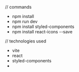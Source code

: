 // commands
- npm install 
- npm run dev
- npm install styled-components
- npm install react-icons --save


// technologies used
- vite
- react
- styled-components
- 